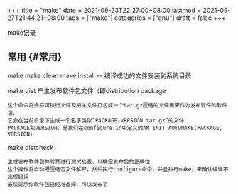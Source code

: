 +++
title = "make"
date = 2021-09-23T22:27:00+08:00
lastmod = 2021-09-27T21:44:21+08:00
tags = ["make"]
categories = ["gnu"]
draft = false
+++

make记录

<!--more-->


## 常用 {#常用}

make
make clean
make install -- 编译成功的文件安装到系统目录

make dist 产生发布软件包文件（即distribution package

```text
这个命令将会将可执行文件及相关文件打包成一个tar.gz压缩的文件用来作为发布软件的软件包。
它会在当前目录下生成一个名字类似“PACKAGE-VERSION.tar.gz”的文件
PACKAGE和VERSION，是我们在configure.in中定义的AM_INIT_AUTOMAKE(PACKAGE, VERSION)
```

make distcheck

```text
生成发布软件包并对其进行测试检查，以确定发布包的正确性
这个操作将自动把压缩包文件解开，然后执行configure命令，并且执行make，来确认编译不出现错误
最后提示你软件包已经准备好，可以发布了
```
